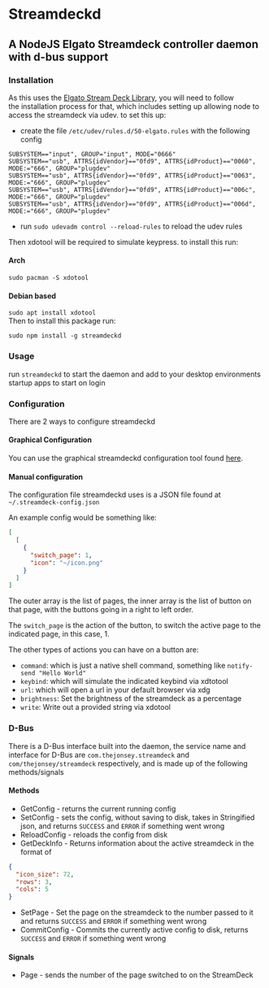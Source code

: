 
# Streamdeckd  
## A NodeJS Elgato Streamdeck controller daemon with d-bus support  
  
### Installation  
  
As this uses the [Elgato Stream Deck Library](https://www.npmjs.com/package/elgato-stream-deck), you will need to follow   
the installation process for that, which includes setting up allowing node to access the streamdeck via udev. to set this up:  
  
- create the file `/etc/udev/rules.d/50-elgato.rules` with the following config  
```  
SUBSYSTEM=="input", GROUP="input", MODE="0666"  
SUBSYSTEM=="usb", ATTRS{idVendor}=="0fd9", ATTRS{idProduct}=="0060", MODE:="666", GROUP="plugdev"  
SUBSYSTEM=="usb", ATTRS{idVendor}=="0fd9", ATTRS{idProduct}=="0063", MODE:="666", GROUP="plugdev"  
SUBSYSTEM=="usb", ATTRS{idVendor}=="0fd9", ATTRS{idProduct}=="006c", MODE:="666", GROUP="plugdev"  
SUBSYSTEM=="usb", ATTRS{idVendor}=="0fd9", ATTRS{idProduct}=="006d", MODE:="666", GROUP="plugdev"  
```  
  
- run `sudo udevadm control --reload-rules` to reload the udev rules  
  
Then xdotool will be required to simulate keypress. to install this run:  
  
#### Arch  
  
`sudo pacman -S xdotool`  
  
#### Debian based  
  
`sudo apt install xdotool`   
Then to install this package run:  
  
`sudo npm install -g streamdeckd`  
  
### Usage  
  
run `streamdeckd` to start the daemon and add to your desktop environments startup apps to start on login

### Configuration

There are 2 ways to configure streamdeckd

#### Graphical Configuration

You can use the graphical streamdeckd configuration tool found [here](https://github.com/the-jonsey/streamdeck-editor).

#### Manual configuration

The configuration file streamdeckd uses is a JSON file found at `~/.streamdeck-config.json`

An example config would be something like:

```json
[
  [
    {
      "switch_page": 1,
      "icon": "~/icon.png"
    }
  ]
]
```

The outer array is the list of pages, the inner array is the list of button on that page, with the buttons going in a right to left order.

The `switch_page` is the action of the button, to switch the active page to the indicated page, in this case, 1.

The other types of actions you can have on a button are:

- `command`: which is just a native shell command, something like `notify-send "Hello World"`
- `keybind`: which will simulate the indicated keybind via xdtotool
- `url`: which will open a url in your default browser via xdg
- `brightness`: Set the brightness of the streamdeck as a percentage
- `write`: Write out a provided string via xdotool

### D-Bus

There is a D-Bus interface built into the daemon, the service name and interface for D-Bus are `com.thejonsey.streamdeck` and `com/thejonsey/streamdeck` respectively, and is made up of the following methods/signals

#### Methods

- GetConfig  - returns the current running config
- SetConfig  - sets the config, without saving to disk, takes in Stringified json, and returns `SUCCESS` and `ERROR` if something went wrong
- ReloadConfig  - reloads the config from disk
- GetDeckInfo  - Returns information about the active streamdeck in the format of 
```json
{
  "icon_size": 72,
  "rows": 3,
  "cols": 5
}
```
- SetPage - Set the page on the streamdeck to the number passed to it and returns `SUCCESS` and `ERROR` if something went wrong
- CommitConfig  - Commits the currently active config to disk, returns `SUCCESS` and `ERROR` if something went wrong

#### Signals

- Page - sends the number of the page switched to on the StreamDeck
